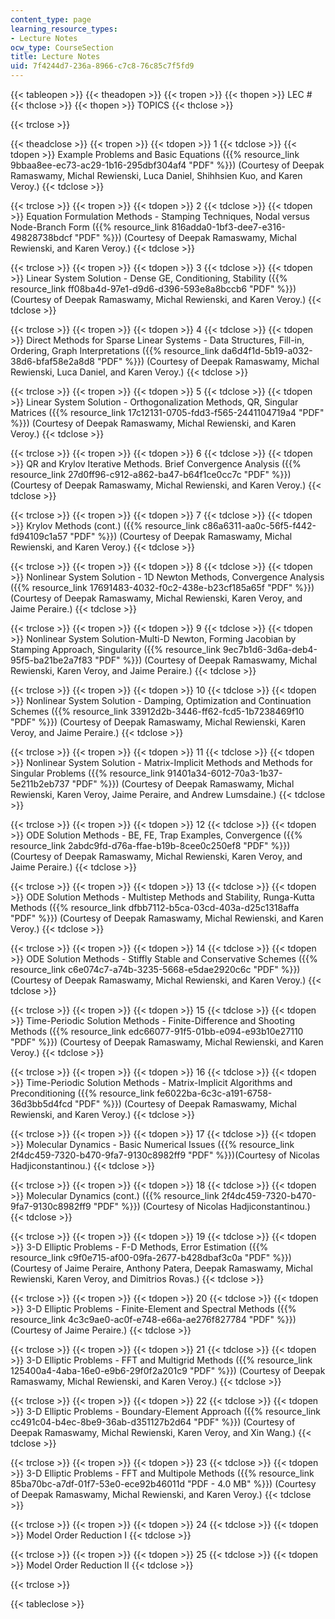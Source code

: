 ```yaml
---
content_type: page
learning_resource_types:
- Lecture Notes
ocw_type: CourseSection
title: Lecture Notes
uid: 7f4244d7-236a-8966-c7c8-76c85c7f5fd9
---
```


{{< tableopen >}}
{{< theadopen >}}
{{< tropen >}}
{{< thopen >}}
LEC #
{{< thclose >}}
{{< thopen >}}
TOPICS
{{< thclose >}}

{{< trclose >}}

{{< theadclose >}}
{{< tropen >}}
{{< tdopen >}}
1
{{< tdclose >}}
{{< tdopen >}}
Example Problems and Basic Equations ({{% resource_link 9bbaa8ee-ec73-ac29-1b16-295dbf304af4 "PDF" %}}) (Courtesy of Deepak Ramaswamy, Michal Rewienski, Luca Daniel, Shihhsien Kuo, and Karen Veroy.)
{{< tdclose >}}

{{< trclose >}}
{{< tropen >}}
{{< tdopen >}}
2
{{< tdclose >}}
{{< tdopen >}}
Equation Formulation Methods - Stamping Techniques, Nodal versus Node-Branch Form ({{% resource_link 816adda0-1bf3-dee7-e316-49828738bdcf "PDF" %}}) (Courtesy of Deepak Ramaswamy, Michal Rewienski, and Karen Veroy.)
{{< tdclose >}}

{{< trclose >}}
{{< tropen >}}
{{< tdopen >}}
3
{{< tdclose >}}
{{< tdopen >}}
Linear System Solution - Dense GE, Conditioning, Stability ({{% resource_link ff08ba4d-97e1-d9d6-d396-593e8a8bccb6 "PDF" %}}) (Courtesy of Deepak Ramaswamy, Michal Rewienski, and Karen Veroy.)
{{< tdclose >}}

{{< trclose >}}
{{< tropen >}}
{{< tdopen >}}
4
{{< tdclose >}}
{{< tdopen >}}
Direct Methods for Sparse Linear Systems - Data Structures, Fill-in, Ordering, Graph Interpretations ({{% resource_link da6d4f1d-5b19-a032-38d6-bfaf58e2a8d8 "PDF" %}}) (Courtesy of Deepak Ramaswamy, Michal Rewienski, Luca Daniel, and Karen Veroy.)
{{< tdclose >}}

{{< trclose >}}
{{< tropen >}}
{{< tdopen >}}
5
{{< tdclose >}}
{{< tdopen >}}
Linear System Solution - Orthogonalization Methods, QR, Singular Matrices ({{% resource_link 17c12131-0705-fdd3-f565-2441104719a4 "PDF" %}}) (Courtesy of Deepak Ramaswamy, Michal Rewienski, and Karen Veroy.)
{{< tdclose >}}

{{< trclose >}}
{{< tropen >}}
{{< tdopen >}}
6
{{< tdclose >}}
{{< tdopen >}}
QR and Krylov Iterative Methods. Brief Convergence Analysis ({{% resource_link 27d0ff96-c912-a862-ba47-b64f1ce0cc7c "PDF" %}}) (Courtesy of Deepak Ramaswamy, Michal Rewienski, and Karen Veroy.)
{{< tdclose >}}

{{< trclose >}}
{{< tropen >}}
{{< tdopen >}}
7
{{< tdclose >}}
{{< tdopen >}}
Krylov Methods (cont.) ({{% resource_link c86a6311-aa0c-56f5-f442-fd94109c1a57 "PDF" %}}) (Courtesy of Deepak Ramaswamy, Michal Rewienski, and Karen Veroy.)
{{< tdclose >}}

{{< trclose >}}
{{< tropen >}}
{{< tdopen >}}
8
{{< tdclose >}}
{{< tdopen >}}
Nonlinear System Solution - 1D Newton Methods, Convergence Analysis ({{% resource_link 17691483-4032-f0c2-438e-b23cf185a65f "PDF" %}}) (Courtesy of Deepak Ramaswamy, Michal Rewienski, Karen Veroy, and Jaime Peraire.)
{{< tdclose >}}

{{< trclose >}}
{{< tropen >}}
{{< tdopen >}}
9
{{< tdclose >}}
{{< tdopen >}}
Nonlinear System Solution-Multi-D Newton, Forming Jacobian by Stamping Approach, Singularity ({{% resource_link 9ec7b1d6-3d6a-deb4-95f5-ba21be2a7f83 "PDF" %}}) (Courtesy of Deepak Ramaswamy, Michal Rewienski, Karen Veroy, and Jaime Peraire.)
{{< tdclose >}}

{{< trclose >}}
{{< tropen >}}
{{< tdopen >}}
10
{{< tdclose >}}
{{< tdopen >}}
Nonlinear System Solution - Damping, Optimization and Continuation Schemes ({{% resource_link 33912d2b-3446-ff62-fcd5-1b7238469f10 "PDF" %}}) (Courtesy of Deepak Ramaswamy, Michal Rewienski, Karen Veroy, and Jaime Peraire.)
{{< tdclose >}}

{{< trclose >}}
{{< tropen >}}
{{< tdopen >}}
11
{{< tdclose >}}
{{< tdopen >}}
Nonlinear System Solution - Matrix-Implicit Methods and Methods for Singular Problems ({{% resource_link 91401a34-6012-70a3-1b37-5e211b2eb737 "PDF" %}}) (Courtesy of Deepak Ramaswamy, Michal Rewienski, Karen Veroy, Jaime Peraire, and Andrew Lumsdaine.)
{{< tdclose >}}

{{< trclose >}}
{{< tropen >}}
{{< tdopen >}}
12
{{< tdclose >}}
{{< tdopen >}}
ODE Solution Methods - BE, FE, Trap Examples, Convergence ({{% resource_link 2abdc9fd-d76a-ffae-b19b-8cee0c250ef8 "PDF" %}}) (Courtesy of Deepak Ramaswamy, Michal Rewienski, Karen Veroy, and Jaime Peraire.)
{{< tdclose >}}

{{< trclose >}}
{{< tropen >}}
{{< tdopen >}}
13
{{< tdclose >}}
{{< tdopen >}}
ODE Solution Methods - Multistep Methods and Stability, Runga-Kutta Methods ({{% resource_link dfbb7112-b5ca-03cd-403a-d25c1318affa "PDF" %}}) (Courtesy of Deepak Ramaswamy, Michal Rewienski, and Karen Veroy.)
{{< tdclose >}}

{{< trclose >}}
{{< tropen >}}
{{< tdopen >}}
14
{{< tdclose >}}
{{< tdopen >}}
ODE Solution Methods - Stiffly Stable and Conservative Schemes ({{% resource_link c6e074c7-a74b-3235-5668-e5dae2920c6c "PDF" %}}) (Courtesy of Deepak Ramaswamy, Michal Rewienski, and Karen Veroy.)
{{< tdclose >}}

{{< trclose >}}
{{< tropen >}}
{{< tdopen >}}
15
{{< tdclose >}}
{{< tdopen >}}
Time-Periodic Solution Methods - Finite-Difference and Shooting Methods ({{% resource_link edc66077-91f5-01bb-e094-e93b10e27110 "PDF" %}}) (Courtesy of Deepak Ramaswamy, Michal Rewienski, and Karen Veroy.)
{{< tdclose >}}

{{< trclose >}}
{{< tropen >}}
{{< tdopen >}}
16
{{< tdclose >}}
{{< tdopen >}}
Time-Periodic Solution Methods - Matrix-Implicit Algorithms and Preconditioning ({{% resource_link fe6022ba-6c3c-a191-6758-36d3bb5d4fcd "PDF" %}}) (Courtesy of Deepak Ramaswamy, Michal Rewienski, and Karen Veroy.)
{{< tdclose >}}

{{< trclose >}}
{{< tropen >}}
{{< tdopen >}}
17
{{< tdclose >}}
{{< tdopen >}}
Molecular Dynamics - Basic Numerical Issues ({{% resource_link 2f4dc459-7320-b470-9fa7-9130c8982ff9 "PDF" %}})(Courtesy of Nicolas Hadjiconstantinou.)
{{< tdclose >}}

{{< trclose >}}
{{< tropen >}}
{{< tdopen >}}
18
{{< tdclose >}}
{{< tdopen >}}
Molecular Dynamics (cont.) ({{% resource_link 2f4dc459-7320-b470-9fa7-9130c8982ff9 "PDF" %}}) (Courtesy of Nicolas Hadjiconstantinou.)
{{< tdclose >}}

{{< trclose >}}
{{< tropen >}}
{{< tdopen >}}
19
{{< tdclose >}}
{{< tdopen >}}
3-D Elliptic Problems - F-D Methods, Error Estimation ({{% resource_link c9f0e715-af00-09fa-2677-b428dbaf3c0a "PDF" %}}) (Courtesy of Jaime Peraire, Anthony Patera, Deepak Ramaswamy, Michal Rewienski, Karen Veroy, and Dimitrios Rovas.)
{{< tdclose >}}

{{< trclose >}}
{{< tropen >}}
{{< tdopen >}}
20
{{< tdclose >}}
{{< tdopen >}}
3-D Elliptic Problems - Finite-Element and Spectral Methods ({{% resource_link 4c3c9ae0-ac0f-e748-e66a-ae276f827784 "PDF" %}}) (Courtesy of Jaime Peraire.)
{{< tdclose >}}

{{< trclose >}}
{{< tropen >}}
{{< tdopen >}}
21
{{< tdclose >}}
{{< tdopen >}}
3-D Elliptic Problems - FFT and Multigrid Methods ({{% resource_link 125400a4-4aba-16e0-e9b6-29f0f2a201c9 "PDF" %}}) (Courtesy of Deepak Ramaswamy, Michal Rewienski, and Karen Veroy.)
{{< tdclose >}}

{{< trclose >}}
{{< tropen >}}
{{< tdopen >}}
22
{{< tdclose >}}
{{< tdopen >}}
3-D Elliptic Problems - Boundary-Element Approach ({{% resource_link cc491c04-b4ec-8be9-36ab-d351127b2d64 "PDF" %}}) (Courtesy of Deepak Ramaswamy, Michal Rewienski, Karen Veroy, and Xin Wang.)
{{< tdclose >}}

{{< trclose >}}
{{< tropen >}}
{{< tdopen >}}
23
{{< tdclose >}}
{{< tdopen >}}
3-D Elliptic Problems - FFT and Multipole Methods ({{% resource_link 85ba70bc-a7df-01f7-53e0-ece92b46011d "PDF - 4.0 MB" %}}) (Courtesy of Deepak Ramaswamy, Michal Rewienski, and Karen Veroy.)
{{< tdclose >}}

{{< trclose >}}
{{< tropen >}}
{{< tdopen >}}
24
{{< tdclose >}}
{{< tdopen >}}
Model Order Reduction I
{{< tdclose >}}

{{< trclose >}}
{{< tropen >}}
{{< tdopen >}}
25
{{< tdclose >}}
{{< tdopen >}}
Model Order Reduction II
{{< tdclose >}}

{{< trclose >}}

{{< tableclose >}}